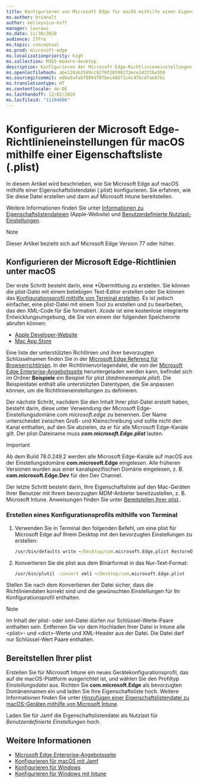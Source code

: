 ```yaml
---
title: Konfigurieren von Microsoft Edge für macOS mithilfe einer Eigenschaftsliste (.plist)
ms.author: brianalt
author: kelleyvice-msft
manager: laurawi
ms.date: 11/30/2020
audience: ITPro
ms.topic: conceptual
ms.prod: microsoft-edge
ms.localizationpriority: high
ms.collection: M365-modern-desktop
description: Konfigurieren der Microsoft Edge-Richtlinieneinstellungen unter macOS mithilfe einer Eigenschaftsliste (.plist)
ms.openlocfilehash: abe110ab3589cc9276f28590273ece2d372be3b8
ms.sourcegitcommit: ed6a5afabf909df87bec48671c4c47bcdfaeb7bc
ms.translationtype: HT
ms.contentlocale: de-DE
ms.lasthandoff: 12/02/2020
ms.locfileid: "11194686"
---
```

# Konfigurieren der Microsoft Edge-Richtlinieneinstellungen für macOS mithilfe einer Eigenschaftsliste (.plist)

In diesem Artikel wird beschrieben, wie Sie Microsoft Edge auf macOS mithilfe einer Eigenschaftslistendatei (.plist) konfigurieren. Sie erfahren, wie Sie diese Datei erstellen und dann auf Microsoft Intune bereitstellen.

Weitere Informationen finden Sie unter [Informationen zu Eigenschaftslistendateien](https://developer.apple.com/library/archive/documentation/General/Reference/InfoPlistKeyReference/Articles/AboutInformationPropertyListFiles.html) (Apple-Website) und [Benutzerdefinierte Nutzlast-Einstellungen](https://support.apple.com/guide/mdm/custom-mdm9abbdbe7/1/web/1).

> [!NOTE]
> Dieser Artikel bezieht sich auf Microsoft Edge Version 77 oder höher.

## Konfigurieren der Microsoft Edge-Richtlinien unter macOS

Der erste Schritt besteht darin, eine *Übermittlung zu erstellen. Sie können die plist-Datei mit einem beliebigen Text-Editor erstellen oder Sie können das [Konfigurationsprofil mithilfe von Terminal erstellen](#create-a-configuration-profile-using-terminal). Es ist jedoch einfacher, eine plist-Datei mit einem Tool zu erstellen und zu bearbeiten, das den XML-Code für Sie formatiert. *Xcode* ist eine ﻿kostenlose integrierte Entwicklungsumgebung, die Sie von einem der folgenden Speicherorte abrufen können:

- [Apple Developer-Website](https://developer.apple.com/xcode/)
- [Mac App Store](https://apps.apple.com/app/xcode/id497799835?mt=12)

Eine liste der unterstützten Richtlinien und ihrer bevorzugten Schlüsselnamen finden Sie in der [Microsoft Edge Referenz für Browserrichtlinien](microsoft-edge-policies.md). In der Richtlinienvorlagendatei, die von der [Microsoft Edge Enterprise-Angebotsseite](https://aka.ms/EdgeEnterprise) heruntergeladen werden kann, befindet sich im Ordner **Beispiele** ein Beispiel für plist (*itadminexample.plist*). Die Beispieldatei enthält alle unterstützten Datentypen, die Sie anpassen können, um die Richtlinieneinstellungen zu definieren. 

Der nächste Schritt, nachdem Sie den Inhalt Ihrer plist-Datei erstellt haben, besteht darin, diese unter Verwendung der Microsoft Edge-Einstellungsdomäne *com.microsoft.edge* zu benennen. Der Name unterscheidet zwischen Groß- und Kleinschreibung und sollte nicht den Kanal enthalten, auf den Sie abzielen, da er für alle Microsoft Edge-Kanäle gilt. Der plist-Dateiname muss **_com.microsoft.Edge.plist_** lauten.

> [!IMPORTANT]
> Ab dem Build 78.0.249.2 werden alle Microsoft Edge-Kanäle auf macOS aus der Einstellungsdomäne **com.microsoft.Edge** eingelesen. Alle früheren Versionen wurden aus einer kanalspezifischen Domäne eingelesen, z. B. **com.microsoft.Edge.Dev** für den Dev Channel.

Der letzte Schritt besteht darin, Ihre Eigenschaftsliste auf den Mac-Geräten Ihrer Benutzer mit Ihrem bevorzugten MDM-Anbieter bereitzustellen, z. B. Microsoft Intune. Anweisungen finden Sie unter [Bereitstellen Ihrer plist](#deploy-your-plist)..

### Erstellen eines Konfigurationsprofils mithilfe von Terminal

1. Verwenden Sie in Terminal den folgenden Befehl, um eine plist für Microsoft Edge auf Ihrem Desktop mit den bevorzugten Einstellungen zu erstellen:

   ```cmd
   /usr/bin/defaults write ~/Desktop/com.microsoft.Edge.plist RestoreOnStartup -int 1
   ```

2. Konvertieren Sie die plist aus dem Binärformat in das Nur-Text-Format:

   ```cmd
   /usr/bin/plutil -convert xml1 ~/Desktop/com.microsoft.Edge.plist
   ```

Stellen Sie nach dem Konvertieren der Datei sicher, dass die Richtliniendaten korrekt sind und die gewünschten Einstellungen für Ihr Konfigurationsprofil enthalten.

> [!NOTE]
> Im Inhalt der plist- oder xml-Datei dürfen nur Schlüssel-Werte-Paare enthalten sein. Entfernen Sie vor dem Hochladen Ihrer Datei in Intune alle \<plist>- und \<dict>-Werte und XML-Header aus der Datei. Die Datei darf nur Schlüssel-Wert Paare enthalten.

## Bereitstellen Ihrer plist

Erstellen Sie für Microsoft Intune ein neues Gerätekonfigurationsprofil, das auf die macOS-Plattform ausgerichtet ist, und wählen Sie den Profiltyp *Einstellungsdatei* aus. Richten Sie **com.microsoft.Edge** als bevorzugten Domänennamen ein und laden Sie Ihre Eigenschaftsliste hoch. Weitere Informationen finden Sie unter [Hinzufügen einer Eigenschaftslistendatei zu macOS-Geräten mithilfe von Microsoft Intune](https://docs.microsoft.com/intune/configuration/preference-file-settings-macos).

Laden Sie für Jamf die Eigenschaftslistendatei als Nutzlast für *Benutzerdefinierte Einstellungen* hoch.

## Weitere Informationen

- [Microsoft Edge Enterprise-Angebotsseite](https://aka.ms/EdgeEnterprise)
- [Konfigurieren für macOS mit Jamf](configure-microsoft-edge-on-mac-jamf.md)
- [Konfigurieren für Windows](configure-microsoft-edge.md)
- [Konfigurieren für Windows mit Intune](configure-edge-with-intune.md)
